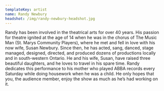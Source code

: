 ```yaml
---
templateKey: artist
name: Randy Newbury
headshot: /img/randy-newbury-headshot.jpg
---
```

Randy has been involved in the theatrical arts for over 40 years. His passion for theatre ignited at the age of 14 when he was in the chorus of The Music Man (St. Marys Community Players), where he met and fell in love with his now wife, Susan Newbury. Since then, he has acted, sang, danced, stage managed, designed, directed, and produced dozens of productions locally and in south-western Ontario.  He and his wife, Susan, have raised three beautiful daughters, and he loves to travel in his spare time.  Randy dedicates this performance to his mother who played ABBA records every Saturday while doing housework when he was a child. He only hopes that you, the audience member, enjoy the show as much as he’s had working on it.